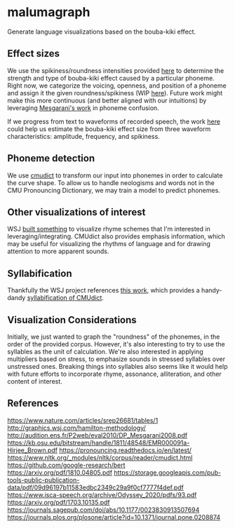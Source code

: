 # malumagraph
Generate language visualizations based on the bouba-kiki effect.

## Effect sizes
We use the spikiness/roundness intensities provided [here](https://journals.plos.org/plosone/article?id=10.1371/journal.pone.0208874)
to determine the strength and type of bouba-kiki effect caused by a particular phoneme.  Right now, we categorize the voicing, openness,
and position of a phoneme and assign it the given roundness/spikiness (WIP [here](https://docs.google.com/spreadsheets/d/1Nf8_7lCuu0171qFZ6PjzcFiPY7ArnekEfDb1L7ZwehY/edit?usp=sharing)).  Future work might make this more continuous (and better aligned 
with our intuitions) by leveraging [Mesgarani's work](http://audition.ens.fr/P2web/eval2010/DP_Mesgarani2008.pdf) in phoneme confusion.

If we progress from text to waveforms of recorded speech, the work [here](https://www.nature.com/articles/srep26681/tables/1) could help 
us estimate the bouba-kiki effect size from three waveform characteristics: amplitude, frequency, and spikiness.

## Phoneme detection

We use [cmudict](https://pypi.org/project/cmudict/) to transform our input into phonemes in order to calculate the curve shape. 
To allow us to handle neologisms and words not in the CMU Pronouncing Dictionary, we may train a model to predict phonemes.

## Other visualizations of interest
WSJ [built something](http://graphics.wsj.com/hamilton-methodology/) to visualize rhyme schemes that I'm interested in leveraging/integrating.
CMUdict also provides emphasis information, which may be useful for visualizing the rhythms of language and for drawing attention to more apparent sounds.

## Syllabification
Thankfully the WSJ project references [this work](https://www.aclweb.org/anthology/N09-1035.pdf), which provides a handy-dandy [syllabification of CMUdict](https://webdocs.cs.ualberta.ca/~kondrak/cmudict/cmudict.rep).

## Visualization Considerations

Initially, we just wanted to graph the "roundness" of the phonemes, in the order of the provided corpus.  However, it's also interesting to try to use the syllables as the unit of calculation.  We're also interested in applying multipliers based on stress, to emphasize sounds in stressed syllables over unstressed ones.  Breaking things into syllables also seems like it would help with future efforts to incorporate rhyme, assonance, alliteration, and other content of interest.

## References
https://www.nature.com/articles/srep26681/tables/1
http://graphics.wsj.com/hamilton-methodology/
http://audition.ens.fr/P2web/eval2010/DP_Mesgarani2008.pdf
https://kb.osu.edu/bitstream/handle/1811/48548/EMR000091a-Hirjee_Brown.pdf
https://pronouncing.readthedocs.io/en/latest/
https://www.nltk.org/_modules/nltk/corpus/reader/cmudict.html
https://github.com/google-research/bert
https://arxiv.org/pdf/1810.04805.pdf
https://storage.googleapis.com/pub-tools-public-publication-data/pdf/09d96197b11583edbc2349c29a9f0cf7777f4def.pdf
https://www.isca-speech.org/archive/Odyssey_2020/pdfs/93.pdf
https://arxiv.org/pdf/1703.10135.pdf
https://journals.sagepub.com/doi/abs/10.1177/0023830913507694
https://journals.plos.org/plosone/article?id=10.1371/journal.pone.0208874
